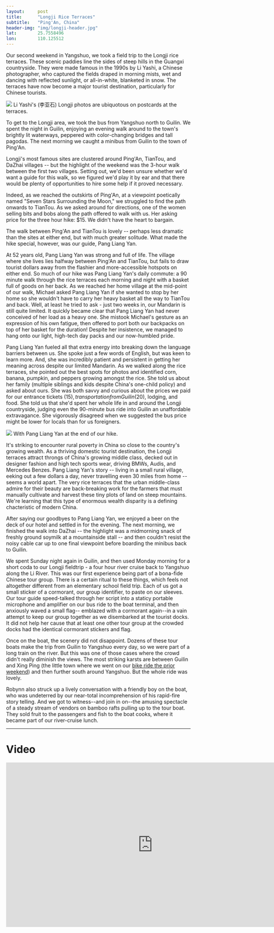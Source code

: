 ```yaml
---
layout: 	post
title:  	"Longji Rice Terraces"
subtitle:   "Ping'An, China"
header-img: "img/longji-header.jpg"
lat: 		25.7558496
lon: 		110.125512
---
```


Our second weekend in Yangshuo, we took a field trip to the Longji rice terraces.  These scenic paddies line the sides of steep hills in the Guangxi countryside. They were made famous in the 1990s by Li Yashi, a Chinese photographer, who captured the fields draped in morning mists, wet and dancing with reflected sunlight, or all-in-white, blanketed in snow. The terraces have now become a major tourist destination, particularly for Chinese tourists. 

<img src="{{ site.baseurl }}/img/longji-li-yashi.jpg">
<span class="caption text-muted">Li Yashi's (李亚石) Longji photos are ubiquotous on postcards at the terraces.</span>

To get to the Longji area, we took the bus from Yangshuo north to Guilin.  We spent the night in Guilin, enjoying an evening walk around to the town's brightly lit waterways, peppered with color-changing bridges and tall pagodas. The next morning we caught a minibus from Guilin to the town of Ping'An. 

Longji's most famous sites are clustered around Ping'An, TianTou, and DaZhai villages -- but the highlight of the weekend was the 3-hour walk between the first two villages. Setting out, we'd been unsure whether we'd want a guide for this walk, so we figured we'd play it by ear and that there would be plenty of opportunities to hire some help if it proved necessary.

Indeed, as we reached the outskirts of Ping'An, at a viewpoint poetically named "Seven Stars Surrounding the Moon," we struggled to find the path onwards to TianTou. As we asked around for directions, one of the women selling bits and bobs along the path offered to walk with us.  Her asking price for the three hour hike: $15.  We didn't have the heart to bargain.

The walk between Ping'An and TianTou is lovely -- perhaps less dramatic than the sites at either end, but with much greater solitude. What made the hike special, however, was our guide, Pang Liang Yan.

At 52 years old, Pang Liang Yan was strong and full of life.  The village where she lives lies halfway between Ping'An and TianTou, but fails to draw tourist dollars away from the flashier and more-accessible hotspots on either end.  So much of our hike was Pang Liang Yan's daily commute: a 90 minute walk through the rice terraces each morning and night with a basket full of goods on her back.  As we reached her home village at the mid-point of our walk, Michael asked Pang Liang Yan if she wanted to stop by her home so she wouldn't have to carry her heavy basket all the way to TianTou and back. Well, at least he tried to ask - just two weeks in, our Mandarin is still quite limited. It quickly became clear that Pang Liang Yan had never conceived of her load as a heavy one. She mistook Michael's gesture as an expression of his own fatigue, then offered to port both our backpacks on top of her basket for the duration! Despite her insistence, we managed to hang onto our light, high-tech day packs and our now-humbled pride.

Pang Liang Yan fueled all that extra energy into breaking down the language barriers between us. She spoke just a few words of English, but was keen to learn more. And, she was incredibly patient and persistent in getting her meaning across despite our limited Mandarin. As we walked along the rice terraces, she pointed out the best spots for photos and identified corn, banana, pumpkin, and peppers growing amongst the rice. She told us about her family (multiple siblings and kids despite China's one-child policy) and asked about ours. She was both savvy and curious about the prices we paid for our entrance tickets ($15), transportation from Guilin ($20), lodging, and food. She told us that she'd spent her whole life in and around the Longji countryside, judging even the 90-minute bus ride into Guilin an unaffordable extravagance. She vigorously disagreed when we suggested the bus price might be lower for locals than for us foreigners.

<img src="{{ site.baseurl }}/img/longji-pangliangyan.jpg">
<span class="caption text-muted">With Pang Liang Yan at the end of our hike.</span>

It's striking to encounter rural poverty in China so close to the country's growing wealth. As a thriving domestic tourist destination, the Longji terraces attract throngs of China's growing middle class, decked out in designer fashion and high tech sports wear, driving BMWs, Audis, and Mercedes Benzes. Pang Liang Yan's story -- living in a small rural village, eeking out a few dollars a day, never travelling even 30 miles from home -- seems a world apart.  The very rice terraces that the urban middle-class admire for their beauty are back-breaking work for the farmers that must manually cultivate and harvest these tiny plots of land on steep mountains. We're learning that this type of enormous wealth disparity is a defining chacteristic of modern China.

After saying our goodbyes to Pang Liang Yan, we enjoyed a beer on the deck of our hotel and settled in for the evening. The next morning, we finished the walk into DaZhai -- the highlight was a midmorning snack of freshly ground soymilk at a mountainside stall -- and then couldn't resist the noisy cable car up to one final viewpoint before boarding the minibus back to Guilin.

We spent Sunday night again in Guilin, and then used Monday morning for a short coda to our Longji fieldtrip - a four hour river cruise back to Yangshuo along the Li River.  This was our first experience being part of a bona-fide Chinese tour group. There is a certain ritual to these things, which feels not altogether different from an elementary school field trip. Each of us got a small sticker of a cormorant, our group identifier, to paste on our sleeves. Our tour guide speed-talked through her script into a staticy portable microphone and amplifier on our bus ride to the boat terminal, and then anxiously waved a small flag-- emblazed with a cormorant again--in a vain attempt to keep our group together as we disembarked at the tourist docks. It did not help her cause that at least one other tour group at the crowded docks had the identical cormorant stickers and flag.

Once on the boat, the scenery did not disappoint.  Dozens of these tour boats make the trip from Guilin to Yangshuo every day, so we were part of a long train on the river. But this was one of those cases where the crowd didn't really diminish the views. The most striking karsts are between Guilin and Xing Ping (the little town where we went on our [bike ride the prior weekend](/steffen-adventures/2015/07/12/yangshuo-cycling/)) and then further south around Yangshuo. But the whole ride was lovely.  

Robynn also struck up a lively conversation with a friendly boy on the boat, who was undeterred by our near-total incomprehension of his rapid-fire story telling. And we got to witness--and join in on--the amusing spectacle of a steady stream of vendors on bamboo rafts pulling up to the tour boat. They sold fruit to the passengers and fish to the boat cooks, where it became part of our river-cruise lunch.

---

# Video

<iframe src="https://player.vimeo.com/video/136206311" width="800" height="450" frameborder="0" webkitallowfullscreen mozallowfullscreen allowfullscreen></iframe>




